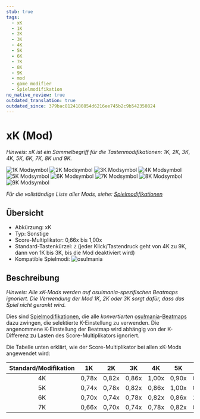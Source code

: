 ```yaml
---
stub: true
tags:
  - xK
  - 1K
  - 2K
  - 3K
  - 4K
  - 5K
  - 6K
  - 7K
  - 8K
  - 9K
  - mod
  - game modifier
  - Spielmodifikation
no_native_review: true
outdated_translation: true
outdated_since: 379bac8124180854d6216ee745b2c9b542350824
---
```


# xK (Mod)

*Hinweis: xK ist ein Sammelbegriff für die Tastenmodifikationen: 1K, 2K, 3K, 4K, 5K, 6K, 7K, 8K und 9K.*

![1K Modsymbol](/wiki/shared/mods/1K.png "1K Modsymbol") ![2K Modsymbol](/wiki/shared/mods/2K.png "2K Modsymbol") ![3K Modsymbol](/wiki/shared/mods/3K.png "3K Modsymbol") ![4K Modsymbol](/wiki/shared/mods/4K.png "4K Modsymbol") ![5K Modsymbol](/wiki/shared/mods/5K.png "5K Modsymbol") ![6K Modsymbol](/wiki/shared/mods/6K.png "6K Modsymbol") ![7K Modsymbol](/wiki/shared/mods/7K.png "7K Modsymbol") ![8K Modsymbol](/wiki/shared/mods/8K.png "8K Modsymbol") ![9K Modsymbol](/wiki/shared/mods/9K.png "9K Modsymbol")

*Für die vollständige Liste aller Mods, siehe: [Spielmodifikationen](/wiki/Gameplay/Game_modifier)*

## Übersicht

- Abkürzung: xK
- Typ: Sonstige
- Score-Multiplikator: 0,66x bis 1,00x
- Standard-Tastenkürzel: `Z` (jeder Klick/Tastendruck geht von 4K zu 9K, dann von 1K bis 3K, bis die Mod deaktiviert wird)
- Kompatible Spielmodi: ![][osu!mania]

## Beschreibung

*Hinweis: Alle xK-Mods werden auf osu!mania-spezifischen Beatmaps ignoriert. Die Verwendung der Mod 1K, 2K oder 3K sorgt dafür, dass das Spiel nicht gerankt wird.*

Dies sind [Spielmodifikationen](/wiki/Gameplay/Game_modifier), die alle *konvertierten* [osu!mania](/wiki/Game_mode/osu!mania)-[Beatmaps](/wiki/Beatmap) dazu zwingen, die selektierte K-Einstellung zu verwenden. Die angenommene K-Einstellung der Beatmap wird abhängig von der K-Differenz zu Lasten des Score-Multiplikators ignoriert.

Die Tabelle unten erklärt, wie der Score-Multiplikator bei allen xK-Mods angewendet wird:

| Standard/Modifikation | 1K | 2K | 3K | 4K | 5K | 6K | 7K | 8K | 9K |
| :-: | :-: | :-: | :-: | :-: | :-: | :-: | :-: | :-: | :-: |
| 4K | 0,78x | 0,82x | 0,86x | 1,00x | 0,90x | 0,90x | 0,90x | 0,90x | 0,90x |
| 5K | 0,74x | 0,78x | 0,82x | 0,86x | 1,00x | 0,90x | 0,90x | 0,90x | 0,90x |
| 6K | 0,70x | 0,74x | 0,78x | 0,82x | 0,86x | 1,00x | 0,90x | 0,90x | 0,90x |
| 7K | 0,66x | 0,70x | 0,74x | 0,78x | 0,82x | 0,86x | 1,00x | 0,90x | 0,90x |

[osu!mania]: /wiki/shared/mode/mania.png "osu!mania"
